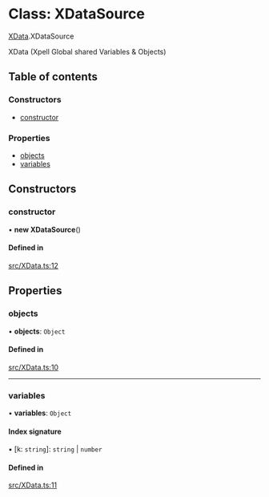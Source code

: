 # Class: XDataSource

[XData](../wiki/XData).XDataSource

XData (Xpell Global shared Variables & Objects)

## Table of contents

### Constructors

- [constructor](../wiki/XData.XDataSource#constructor)

### Properties

- [objects](../wiki/XData.XDataSource#objects)
- [variables](../wiki/XData.XDataSource#variables)

## Constructors

### constructor

• **new XDataSource**()

#### Defined in

[src/XData.ts:12](https://github.com/fridman-tamir/XPell/blob/c77c55e/src/XData.ts#L12)

## Properties

### objects

• **objects**: `Object`

#### Defined in

[src/XData.ts:10](https://github.com/fridman-tamir/XPell/blob/c77c55e/src/XData.ts#L10)

___

### variables

• **variables**: `Object`

#### Index signature

▪ [k: `string`]: `string` \| `number`

#### Defined in

[src/XData.ts:11](https://github.com/fridman-tamir/XPell/blob/c77c55e/src/XData.ts#L11)
